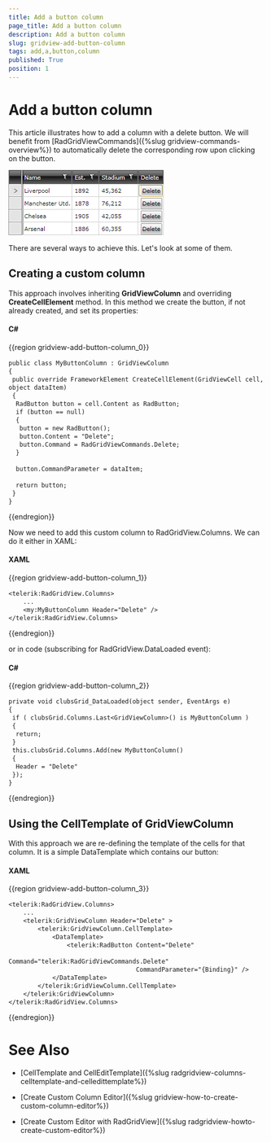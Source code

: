 ```yaml
---
title: Add a button column
page_title: Add a button column
description: Add a button column
slug: gridview-add-button-column
tags: add,a,button,column
published: True
position: 1
---
```


# Add a button column


This article illustrates how to add a column with a delete button. We will benefit from [RadGridViewCommands]({%slug gridview-commands-overview%}) to automatically delete the corresponding row upon clicking on the button.

![](images/delete_column_gridview.png)

There are several ways to achieve this. Let's look at some of them.

## Creating a custom column

This approach involves inheriting __GridViewColumn__ and overriding __CreateCellElement__ method. In this method we create the button, if not already created, and set its properties:

#### __C#__

{{region gridview-add-button-column_0}}

	public class MyButtonColumn : GridViewColumn
	{
	 public override FrameworkElement CreateCellElement(GridViewCell cell, object dataItem)
	 {
	  RadButton button = cell.Content as RadButton;
	  if (button == null)
	  {
	   button = new RadButton();
	   button.Content = "Delete";
	   button.Command = RadGridViewCommands.Delete;
	  }
	
	  button.CommandParameter = dataItem;
	
	  return button;
	 }
	}
{{endregion}}

Now we need to add this custom column to RadGridView.Columns. We can do it either in XAML:

#### __XAML__

{{region gridview-add-button-column_1}}

	<telerik:RadGridView.Columns>
	    ...
	    <my:MyButtonColumn Header="Delete" />
	</telerik:RadGridView.Columns>
{{endregion}}

or in code (subscribing for RadGridView.DataLoaded event):

#### __C#__

{{region gridview-add-button-column_2}}

	private void clubsGrid_DataLoaded(object sender, EventArgs e)
	{
	 if ( clubsGrid.Columns.Last<GridViewColumn>() is MyButtonColumn )
	 {
	  return;
	 }
	 this.clubsGrid.Columns.Add(new MyButtonColumn() 
	 { 
	  Header = "Delete"
	 });
	}
{{endregion}}


## Using the CellTemplate of GridViewColumn

With this approach we are re-defining the template of the cells for that column. It is a simple DataTemplate which contains our button:

#### __XAML__

{{region gridview-add-button-column_3}}

	<telerik:RadGridView.Columns>
	    ...
	    <telerik:GridViewColumn Header="Delete" >
	        <telerik:GridViewColumn.CellTemplate>
	            <DataTemplate>
	                <telerik:RadButton Content="Delete" 
	                                   Command="telerik:RadGridViewCommands.Delete"
	                                   CommandParameter="{Binding}" />
	            </DataTemplate>
	        </telerik:GridViewColumn.CellTemplate>
	    </telerik:GridViewColumn>
	</telerik:RadGridView.Columns>
{{endregion}}

# See Also

 * [CellTemplate and CellEditTemplate]({%slug radgridview-columns-celltemplate-and-celledittemplate%})

 * [Create Custom Column Editor]({%slug gridview-how-to-create-custom-column-editor%})

 * [Create Custom Editor with RadGridView]({%slug radgridview-howto-create-custom-editor%})
